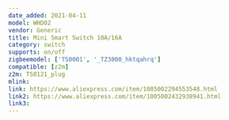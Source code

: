 ```yaml
---
date_added: 2021-04-11
model: WHD02
vendor: Generic
title: Mini Smart Switch 10A/16A
category: switch
supports: on/off
zigbeemodel: ['TS0001', '_TZ3000_hktqahrq']
compatible: [z2m]
z2m: TS0121_plug
mlink: 
link: https://www.aliexpress.com/item/1005002294553548.html
link2: https://www.aliexpress.com/item/1005002432938941.html
link3: 
---
```

